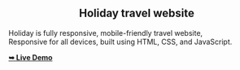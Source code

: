 <h2 align="center">Holiday travel website</h2>

  Holiday is fully responsive, mobile-friendly travel website, <br />Responsive for all devices, built using HTML, CSS, and JavaScript.

  <a href="https://https://deepakkumar1737.github.io/Holiday_travel_website//tourest/"><strong>➥ Live Demo</strong></a>
